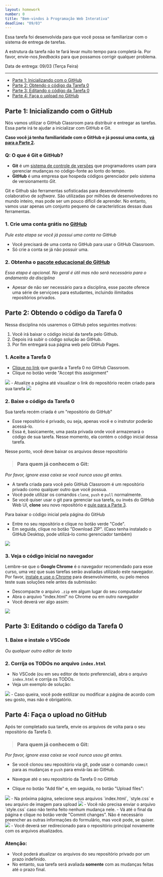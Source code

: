 ```yaml
---
layout: homework
number: 0
title: "Bem-vindos à Programação Web Interativa"
deadline: "09/03"
---
```


Essa tarefa foi desenvolvida para que você possa se familiarizar com o sistema de entrega de tarefas.

A estrutura da tarefa não te fará levar muito tempo para completá-la. Por favor, envie-nos *feedbacks* para que possamos corrigir qualquer problema.

<span class="label">Data de entrega:</span> 09/03 (Terça Feira)<br />

<hr />

<ul id="markdown-toc">
  <li><a href="#parte-1-inicializando-com-o-github">Parte 1: Inicializando com o GitHub</a></li>
  <li><a href="#parte-2-obtendo-o-cdigo-da-tarefa-0">Parte 2: Obtendo o código da Tarefa 0</a></li>
  <li><a href="#parte-3-editando-o-cdigo-da-tarefa-0">Parte 3: Editando o código da Tarefa 0</a></li>
  <li><a href="#parte-4-faa-o-upload-no-github">Parte 4: Faça o upload no GitHub</a></li>
</ul>

<section class="part" markdown="1">

## Parte 1: Inicializando com o GitHub

Nós vamos utilizar o GitHub Classroom para distribuir e entregar as tarefas. Essa parte irá te ajudar a inicializar com GitHub e Git.

**Caso você já tenha familiaridade com o GitHub e já possui uma conta, [vá para a Parte 2](#parte-2-obtendo-o-cdigo-da-tarefa-0).**

### Q: O que é Git e GitHub?
- **Git** é um [sistema de controle de versões](https://www.atlassian.com/git/tutorials/what-is-version-control) que programadores usam para gerenciar mudanças no código-fonte ao lonto do tempo.
- **GitHub** é uma empresa que hospeda códigos gerenciador pelo sistema de versionamento *Git*.

Git e Github são ferramentas sofisticadas para desenvolvimento colaborativo de *software*. São utilizadas por milhões de desenvolvedores no mundo inteiro, mas pode ser um pouco difícil de aprender. No entanto, vamos usar apenas um conjunto pequeno de características dessas duas ferramentas.

### 1. Crie uma conta grátis no [GitHub](https://github.com/)
*Pule esta etapa se você já possui uma conta no GitHub*
- Você precisará de uma conta no GitHub para usar o GitHub Classroom.
- Só crie a conta se já não possuir uma.

### 2. Obtenha o [pacote educacional do GitHub](https://education.github.com/pack)
*Essa etapa é opcional. No geral é útil mas não será necessário para o andamento da disciplina*
- Apesar de não ser necessário para a disciplina, esse pacote oferece uma série de serviçoes para estudantes, incluindo ilimitados repositórios privados.

</section>

<section class="part" markdown="1">

## Parte 2: Obtendo o código da Tarefa 0

Nessa disciplina nós usaremos o GitHub pelos seguintes motivos:

1. Você irá baixar o código inicial da tarefa pelo Github.
2. Depois irá subir o código solução ao GitHub.
3. Por fim entregará sua página web pelo GitHub Pages.

### 1. Aceite a Tarefa 0

- [Clique no link](https://classroom.github.com/a/Aew_Pewq) que guarda a Tarefa 0 no GitHub Classroom.
- Clique no botão verde "Accept this assignment"
<img src="{{ site.baseurl }}/assets/images/tarefa-0-1.png" class="screenshot">
- Atualize a página até visualizar o link do repositório recém criado para sua tarefa
<img src="{{ site.baseurl }}/assets/images/tarefa-0-2.png" class="screenshot">

### 2. Baixe o código da Tarefa 0

Sua tarefa recém criada é um "repositório do GitHub"
- Esse repositório é privado, ou seja, apenas você e o instrutor poderão acessá-lo.
- Essa é, basicamente, uma pasta privada onde você armazenará o código de sua tarefa. Nesse momento, ela contém o código inicial dessa tarefa.

Nesse ponto, você deve baixar os arquivos desse repositório

> ### Para quem já conhecem o Git:
*Por favor, ignore essa caixa se você nunca usou git antes.*
- A tarefa criada para você pelo GitHub Classroom é um repositório privado como qualquer outro que você possua.
- Você pode utilizar os comandos `clone`, `push` e `pull` normalmente.
- Se você quiser usar o git para gerenciar sua tarefa, ou invés do GitHub Web UI, **clone** seu novo repositório e [pule para a Parte 3](#parte-3-editando-o-cdigo-da-tarefa-0).

Para baixar o código inicial pela página do GitHub
- Entre no seu repositório e clique no botão verde "Code".
- Em seguida, clique no botão "Download ZIP". (Caso tenha instalado o GitHub Desktop, pode utilizá-lo como gerenciador também)
<img src="{{ site.baseurl }}/assets/images/tarefa-0-3.png" class="screenshot">


### 3. Veja o código inicial no navegador

Lembre-se que o **Google Chrome** é o navegador recomendado para esse curso, uma vez que suas tarefas serão avaliadas utilizado este navegador. Por favor, [instale e use o Chrome](https://www.google.com/chrome) para desenvolvimento, ou pelo menos teste suas soluções nele antes da submissão:
- Descompacte o arquivo `.zip` em algum lugar do seu computador
- Abra o arquivo "index.html" no Chrome ou em outro navegador
- Você deverá ver algo assim:
<img src="{{ site.baseurl }}/assets/images/tarefa-0-4.png" class="screenshot">

</section>

<section class="part" markdown="1">

## Parte 3: Editando o código da Tarefa 0

### 1. Baixe e instale o VSCode
*Ou qualquer outro editor de texto*
  
### 2. Corrija os TODOs no arquivo `index.html`
- No VSCode (ou em seu editor de texto preferencial), abra o arquivo `index.html` e corrija os TODOs.
- Veja um exemplo de solução:
<img src="{{ site.baseurl }}/assets/images/tarefa-0-5.png" class="screenshot">
- Caso queira, você pode estilizar ou modificar a página de acordo com seu gosto, mas não é obrigatório.

</section>

<section class="part" markdown="1">

## Parte 4: Faça o upload no GitHub

Após ter completado sua tarefa, envie os arquivos de volta para o seu repositório da Tarefa 0.

> ### Para quem já conhecem o Git:
*Por favor, ignore essa caixa se você nunca usou git antes.*
- Se você clonou seu repositório via git, pode usar o comando `commit` para as mudanças e `push` para enviá-las ao GitHub.

- Navegue até o seu repositório da Tarefa 0 no GitHub
- Clique no botão "Add file" e, em seguida, no botão "Upload files":
<img src="{{ site.baseurl }}/assets/images/tarefa-0-6.png" class="screenshot">
- Na próxima página, selecione seus arquivos `index.html`, `style.css` e seu arquivo de imagem para upload
<img src="{{ site.baseurl }}/assets/images/tarefa-0-7.png" class="screenshot">
  - Você não precisa enviar o arquivo `style.css` caso não tenha feito nenhum mudança nele.
- Vá até o final da página e clique no botão verde "Commit changes". Não é necessário preencher as outras informações do formulário, mas você pode, se quiser.
<img src="{{ site.baseurl }}/assets/images/tarefa-0-8.png" class="screenshot">
- Você deverá ser redirecionado para o repositório principal novamente com os arquivos atualizados.

### Atenção:
- Você poderá atualizar os arquivos do seu repositório privado por um prazo indefinido.
- No entanto, sua tarefa será avaliada **somente** com as mudanças feitas até o prazo final.

</section>

